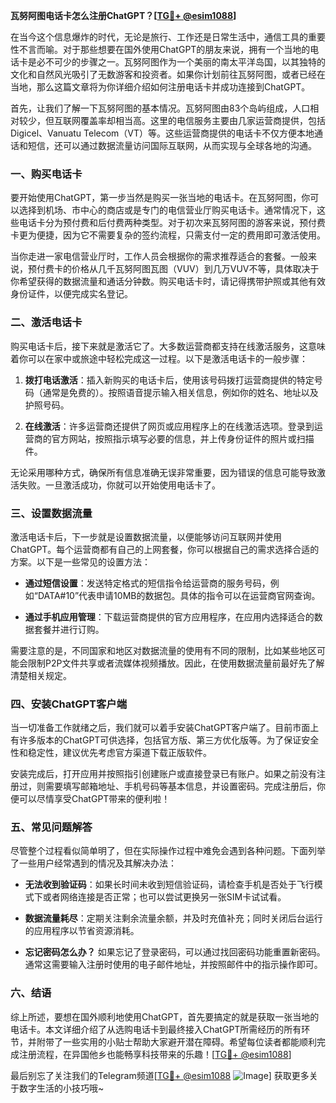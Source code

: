 **瓦努阿图电话卡怎么注册ChatGPT？[[TG💪+ @esim1088](https://t.me/s/esim1088)]**

在当今这个信息爆炸的时代，无论是旅行、工作还是日常生活中，通信工具的重要性不言而喻。对于那些想要在国外使用ChatGPT的朋友来说，拥有一个当地的电话卡是必不可少的步骤之一。瓦努阿图作为一个美丽的南太平洋岛国，以其独特的文化和自然风光吸引了无数游客和投资者。如果你计划前往瓦努阿图，或者已经在当地，那么这篇文章将为你详细介绍如何注册电话卡并成功连接到ChatGPT。

首先，让我们了解一下瓦努阿图的基本情况。瓦努阿图由83个岛屿组成，人口相对较少，但互联网覆盖率却相当高。这里的电信服务主要由几家运营商提供，包括Digicel、Vanuatu Telecom（VT）等。这些运营商提供的电话卡不仅方便本地通话和短信，还可以通过数据流量访问国际互联网，从而实现与全球各地的沟通。

### **一、购买电话卡**

要开始使用ChatGPT，第一步当然是购买一张当地的电话卡。在瓦努阿图，你可以选择到机场、市中心的商店或是专门的电信营业厅购买电话卡。通常情况下，这些电话卡分为预付费和后付费两种类型。对于初次来瓦努阿图的游客来说，预付费卡更为便捷，因为它不需要复杂的签约流程，只需支付一定的费用即可激活使用。

当你走进一家电信营业厅时，工作人员会根据你的需求推荐适合的套餐。一般来说，预付费卡的价格从几千瓦努阿图瓦图（VUV）到几万VUV不等，具体取决于你希望获得的数据流量和通话分钟数。购买电话卡时，请记得携带护照或其他有效身份证件，以便完成实名登记。

### **二、激活电话卡**

购买电话卡后，接下来就是激活它了。大多数运营商都支持在线激活服务，这意味着你可以在家中或旅途中轻松完成这一过程。以下是激活电话卡的一般步骤：

1. **拨打电话激活**：插入新购买的电话卡后，使用该号码拨打运营商提供的特定号码（通常是免费的）。按照语音提示输入相关信息，例如你的姓名、地址以及护照号码。
   
2. **在线激活**：许多运营商还提供了网页或应用程序上的在线激活选项。登录到运营商的官方网站，按照指示填写必要的信息，并上传身份证件的照片或扫描件。

无论采用哪种方式，确保所有信息准确无误非常重要，因为错误的信息可能导致激活失败。一旦激活成功，你就可以开始使用电话卡了。

### **三、设置数据流量**

激活电话卡后，下一步就是设置数据流量，以便能够访问互联网并使用ChatGPT。每个运营商都有自己的上网套餐，你可以根据自己的需求选择合适的方案。以下是一些常见的设置方法：

- **通过短信设置**：发送特定格式的短信指令给运营商的服务号码，例如“DATA#10”代表申请10MB的数据包。具体的指令可以在运营商官网查询。
  
- **通过手机应用管理**：下载运营商提供的官方应用程序，在应用内选择适合的数据套餐并进行订购。

需要注意的是，不同国家和地区对数据流量的使用有不同的限制，比如某些地区可能会限制P2P文件共享或者流媒体视频播放。因此，在使用数据流量前最好先了解清楚相关规定。

### **四、安装ChatGPT客户端**

当一切准备工作就绪之后，我们就可以着手安装ChatGPT客户端了。目前市面上有许多版本的ChatGPT可供选择，包括官方版、第三方优化版等。为了保证安全性和稳定性，建议优先考虑官方渠道下载正版软件。

安装完成后，打开应用并按照指引创建账户或直接登录已有账户。如果之前没有注册过，则需要填写邮箱地址、手机号码等基本信息，并设置密码。完成注册后，你便可以尽情享受ChatGPT带来的便利啦！

### **五、常见问题解答**

尽管整个过程看似简单明了，但在实际操作过程中难免会遇到各种问题。下面列举了一些用户经常遇到的情况及其解决办法：

- **无法收到验证码**：如果长时间未收到短信验证码，请检查手机是否处于飞行模式下或者网络连接是否正常；也可以尝试更换另一张SIM卡试试看。
  
- **数据流量耗尽**：定期关注剩余流量余额，并及时充值补充；同时关闭后台运行的应用程序以节省资源消耗。

- **忘记密码怎么办？** 如果忘记了登录密码，可以通过找回密码功能重置新密码。通常这需要输入注册时使用的电子邮件地址，并按照邮件中的指示操作即可。

### **六、结语**

综上所述，要想在国外顺利地使用ChatGPT，首先要搞定的就是获取一张当地的电话卡。本文详细介绍了从选购电话卡到最终接入ChatGPT所需经历的所有环节，并附带了一些实用的小贴士帮助大家避开潜在障碍。希望每位读者都能顺利完成注册流程，在异国他乡也能畅享科技带来的乐趣！[[TG💪+ @esim1088](https://t.me/s/esim1088)]

最后别忘了关注我们的Telegram频道[[TG💪+ @esim1088](https://t.me/s/esim1088) ![Image](https://i.postimg.cc/4NQfJmqS/Snipaste-2025-05-13-00-14-12.png)] 获取更多关于数字生活的小技巧哦~